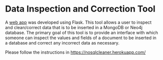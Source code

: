 # Data Inspection and Correction Tool

A [web app](https://nosqlcleaner.herokuapp.com/) was developed using Flask. This tool allows a user to inspect and clean/correct data that is to be inserted in a MongoDB or Neo4j database. The primary goal of this tool is to provide an interface with which someone can inspect the values and fields of a document to be inserted in a database and correct any incorrect data as necessary.

Please follow the instructions in https://nosqlcleaner.herokuapp.com/